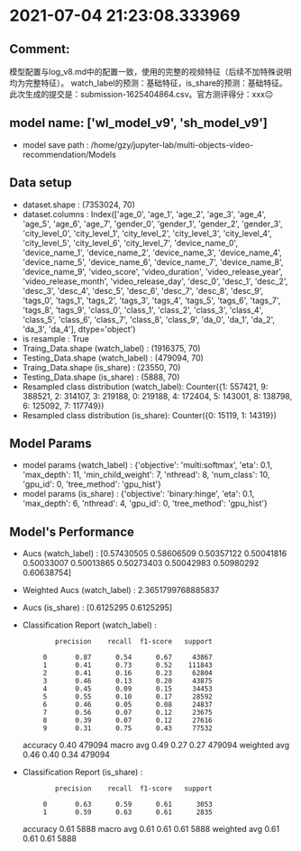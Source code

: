 # 2021-07-04 21:23:08.333969

## Comment: 
模型配置与log_v8.md中的配置一致，使用的完整的视频特征（后续不加特殊说明均为完整特征）。
watch_label的预测：基础特征，is_share的预测：基础特征。
此次生成的提交是：submission-1625404864.csv。官方测评得分：xxx😐

## model name: ['wl_model_v9', 'sh_model_v9']
- model save path : /home/gzy/jupyter-lab/multi-objects-video-recommendation/Models

## Data setup
- dataset.shape : (7353024, 70)
- dataset.columns : Index(['age_0', 'age_1', 'age_2', 'age_3', 'age_4', 'age_5', 'age_6', 'age_7',
       'gender_0', 'gender_1', 'gender_2', 'gender_3', 'city_level_0',
       'city_level_1', 'city_level_2', 'city_level_3', 'city_level_4',
       'city_level_5', 'city_level_6', 'city_level_7', 'device_name_0',
       'device_name_1', 'device_name_2', 'device_name_3', 'device_name_4',
       'device_name_5', 'device_name_6', 'device_name_7', 'device_name_8',
       'device_name_9', 'video_score', 'video_duration', 'video_release_year',
       'video_release_month', 'video_release_day', 'desc_0', 'desc_1',
       'desc_2', 'desc_3', 'desc_4', 'desc_5', 'desc_6', 'desc_7', 'desc_8',
       'desc_9', 'tags_0', 'tags_1', 'tags_2', 'tags_3', 'tags_4', 'tags_5',
       'tags_6', 'tags_7', 'tags_8', 'tags_9', 'class_0', 'class_1', 'class_2',
       'class_3', 'class_4', 'class_5', 'class_6', 'class_7', 'class_8',
       'class_9', 'da_0', 'da_1', 'da_2', 'da_3', 'da_4'],
      dtype='object')
- is resample : True
- Traing_Data.shape (watch_label)  : (1916375, 70)
- Testing_Data.shape (watch_label) : (479094, 70)
- Traing_Data.shape (is_share)  : (23550, 70)
- Testing_Data.shape (is_share) : (5888, 70)
- Resampled class distribution (watch_label): 
Counter({1: 557421, 9: 388521, 2: 314107, 3: 219188, 0: 219188, 4: 172404, 5: 143001, 8: 138798, 6: 125092, 7: 117749})
- Resampled class distribution (is_share): 
Counter({0: 15119, 1: 14319})

## Model Params
- model params (watch_label) : 
{'objective': 'multi:softmax', 'eta': 0.1, 'max_depth': 11, 'min_child_weight': 7, 'nthread': 8, 'num_class': 10, 'gpu_id': 0, 'tree_method': 'gpu_hist'}
- model params (is_share) : 
{'objective': 'binary:hinge', 'eta': 0.1, 'max_depth': 6, 'nthread': 4, 'gpu_id': 0, 'tree_method': 'gpu_hist'}

## Model's Performance
- Aucs (watch_label) : [0.57430505 0.58606509 0.50357122 0.50041816 0.50033007 0.50013865
 0.50273403 0.50042983 0.50980292 0.60638754]
- Weighted Aucs (watch_label) : 2.3651799768885837
- Aucs (is_share) : [0.6125295 0.6125295]
- Classification Report (watch_label) : 

              precision    recall  f1-score   support

           0       0.87      0.54      0.67     43867
           1       0.41      0.73      0.52    111843
           2       0.41      0.16      0.23     62804
           3       0.46      0.13      0.20     43875
           4       0.45      0.09      0.15     34453
           5       0.55      0.10      0.17     28592
           6       0.46      0.05      0.08     24837
           7       0.56      0.07      0.12     23675
           8       0.39      0.07      0.12     27616
           9       0.31      0.75      0.43     77532

    accuracy                           0.40    479094
   macro avg       0.49      0.27      0.27    479094
weighted avg       0.46      0.40      0.34    479094

- Classification Report (is_share) : 

              precision    recall  f1-score   support

           0       0.63      0.59      0.61      3053
           1       0.59      0.63      0.61      2835

    accuracy                           0.61      5888
   macro avg       0.61      0.61      0.61      5888
weighted avg       0.61      0.61      0.61      5888

